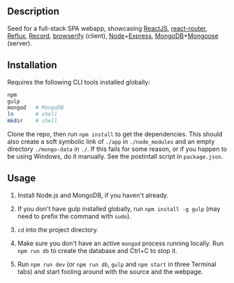## Description

Seed for a full-stack SPA webapp, showcasing [ReactJS](http://facebook.github.io/react), [react-router](https://github.com/rackt/react-router), [Reflux](https://github.com/spoike/refluxjs), [Record](https://github.com/Mitranim/record), [browserify](http://browserify.org) (client), [Node](http://nodejs.org)+[Express](http://expressjs.com), [MongoDB](http://www.mongodb.org)+[Mongoose](http://mongoosejs.com) (server).

## Installation

Requires the following CLI tools installed globally:

``` bash
npm
gulp
mongod   # MongoDB
ln       # shell
mkdir    # shell
```

Clone the repo, then run `npm install` to get the dependencies. This should also create a soft symbolic link of `./app` in `./node_modules` and an empty directory `./mongo-data` in `./`. If this fails for some reason, or if you happen to be using Windows, do it manually. See the postintall script in `package.json`.

## Usage

1. Install Node.js and MongoDB, if you haven't already.

2. If you don't have gulp installed globally, run `npm install -g gulp` (may need to prefix the command with `sudo`).

3. `cd` into the project directory.

4. Make sure you don't have an active `mongod` process running locally. Run `npm run db` to create the database and Ctrl+C to stop it.

5. Run `npm run dev` (or `npm run db`, `gulp` and `npm start` in three Terminal tabs) and start fooling around with the source and the webpage.
